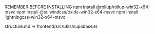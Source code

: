 REMEMBER BEFORE INSTALLING
npm install @rollup/rollup-win32-x64-msvc
npm install @tailwindcss/oxide-win32-x64-msvc
npm install lightningcss-win32-x64-msvc

structure.md -> frontend/src/utils/supabase.ts

